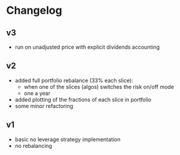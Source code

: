 # Changelog

## v3

- run on unadjusted price with explicit dividends accounting

## v2

- added full portfolio rebalance (33% each slice):
  - when one of the slices (algos) switches the risk on/off mode
  - one a year
- added plotting of the fractions of each slice in portfolio
- some minor refactoring

## v1

- basic no leverage strategy implementation
- no rebalancing

